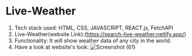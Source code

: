 # Live-Weather
1. Tech stack used: HTML, CSS, JAVASCRIPT, REACT.js, FetchAPI
2. Live-Weather(website Link):(https://search-live-weather.netlify.app/)
3. Functionality: It will show weather data of any city in the world.
4. Have a look at website's look:
![Screenshot (61)](https://user-images.githubusercontent.com/75585339/175808897-a5fc9e27-e07a-41f2-9779-db0375b8e400.png)


